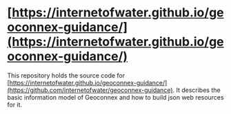 # [https://internetofwater.github.io/geoconnex-guidance/](https://internetofwater.github.io/geoconnex-guidance/)

This repository holds the source code for [https://internetofwater.github.io/geoconnex-guidance/](https://github.com/internetofwater/geoconnex-guidance). It describes the basic information model of Geoconnex and how to build json web resources for it.